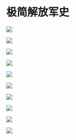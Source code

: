 # 极简解放军史

![](../snapshots/00000.jpg)

![](../snapshots/00001.jpg)

![](../snapshots/00002.jpg)

![](../snapshots/00003.jpg)

![](../snapshots/00004.jpg)

![](../snapshots/00005.jpg)

![](../snapshots/00006.jpg)

![](../snapshots/00007.jpg)

![](../snapshots/00008.jpg)

![](../snapshots/00009.jpg)
